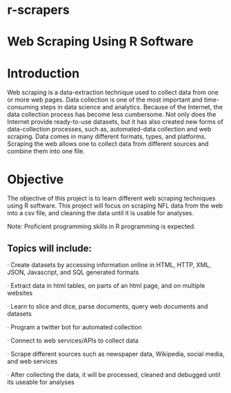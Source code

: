 # r-scrapers

# Web Scraping Using R Software

# Introduction
 
Web scraping is a data-extraction technique used to collect data from one or more web pages. Data collection is one of the most important and time-consuming steps in data science and analytics. Because of the Internet, the data collection process has become less cumbersome. Not only does the Internet provide ready-to-use datasets, but it has also created new forms of data-collection processes, such as, automated-data collection and web scraping.  Data comes in many different formats, types, and platforms. Scraping the web allows one to collect data from different sources and combine them into one file. 
 
# Objective 

The objective of this project is to learn different web scraping techniques using R software. This project will focus on scraping NFL data from the web into a csv file, and cleaning the data until it is usable for analyses. 

Note: Proficient programming skills in R programming is expected.
 
## Topics will include:

·  	Create datasets by accessing information online in HTML, HTTP, XML, JSON, Javascript, and SQL generated formats

·  	Extract data in html tables, on parts of an html page, and on multiple websites

·  Learn to slice and dice, parse documents, query web documents and datasets

·  	Program a twitter bot for automated collection

·  	Connect to web services/APIs to collect data

·  	Scrape different sources such as newspaper data, Wikipedia, social media, and web services

·  	 After collecting the data, it will be processed, cleaned and debugged until its useable for analyses
